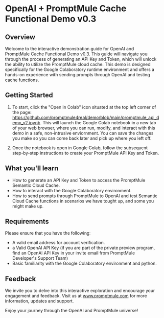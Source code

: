 # OpenAI + PromptMule Cache Functional Demo v0.3

## Overview

Welcome to the interactive demonstration guide for OpenAI and PromptMule Cache Functional Demo v0.3. This guide will navigate you through the process of generating an API Key and Token, which will unlock the ability to utilize the PromptMule cloud cache. This demo is designed specifically for the Google Colaboratory runtime environment and offers a hands-on experience with sending prompts through OpenAI and testing cache functions.

## Getting Started

1. To start, click the "Open in Colab" icon situated at the top left corner of the page: https://github.com/promptmule4real/demo/blob/main/promptmule_api_demo_v2.ipynb. This will launch the Google Colab notebook in a new tab of your web browser, where you can run, modify, and interact with this demo in a safe, non-intrusive enviornment. You can save the changes you make so you can come back later and pick up where you left off.

2. Once the notebook is open in Google Colab, follow the subsequent step-by-step instructions to create your PromptMule API Key and Token.

## What you'll learn

- How to generate an API Key and Token to access the PromptMule Semantic Cloud Cache.
- How to interact with the Google Colaboratory environment.
- How to send prompts through PromptMule to OpenAI and test Semantic Cloud Cache functions in scenarios we have tought up, and some you might make up.

## Requirements

Please ensure that you have the following:

- A valid email address for account verification.
- a Valid OpenAI API Key (if you are part of the private preview program, find an OpenAI API Key in your invite email from PromptMule Developer's Support Team)
- Basic familiarity with the Google Colaboratory environment and python.


## Feedback

We invite you to delve into this interactive exploration and encourage your engagement and feedback. Visit us at www.promptmule.com for more information, updates and support.

Enjoy your journey through the OpenAI and PromptMule universe!
